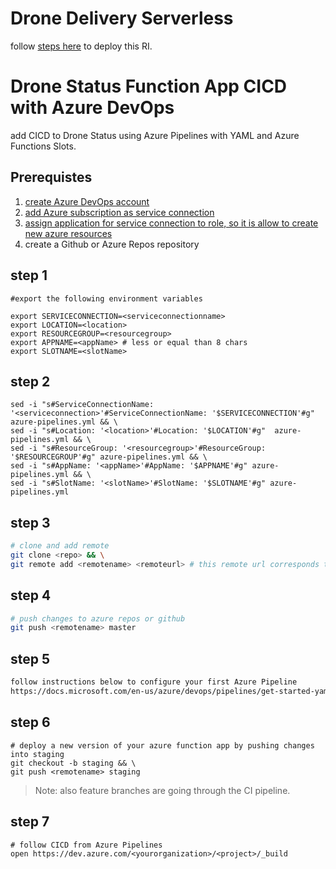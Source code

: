# Drone Delivery Serverless

follow [steps here](./src/readme.md) to deploy this RI.

# Drone Status Function App CICD with Azure DevOps

add CICD to Drone Status using Azure Pipelines with YAML and Azure Functions Slots.

## Prerequistes
1. [create Azure DevOps account](https://azure.microsoft.com/en-us/services/devops)
2. [add Azure subscription as service connection](https://docs.microsoft.com/en-us/azure/devops/pipelines/library/connect-to-azure?view=vsts#create-an-azure-resource-manager-service-connection-with-an-existing-service-principal)
3. [assign application for service connection to role, so it is allow to create new azure resources](https://docs.microsoft.com/en-us/azure/azure-resource-manager/resource-group-create-service-principal-portal#assign-application-to-role)
4. create a Github or Azure Repos repository

## step 1
```
#export the following environment variables

export SERVICECONNECTION=<serviceconnectionname>
export LOCATION=<location>
export RESOURCEGROUP=<resourcegroup>
export APPNAME=<appName> # less or equal than 8 chars
export SLOTNAME=<slotName>
```

## step 2
```
sed -i "s#ServiceConnectionName: '<serviceconnection>'#ServiceConnectionName: '$SERVICECONNECTION'#g" azure-pipelines.yml && \
sed -i "s#Location: '<location>'#Location: '$LOCATION'#g"  azure-pipelines.yml && \
sed -i "s#ResourceGroup: '<resourcegroup>'#ResourceGroup: '$RESOURCEGROUP'#g" azure-pipelines.yml && \
sed -i "s#AppName: '<appName>'#AppName: '$APPNAME'#g" azure-pipelines.yml && \
sed -i "s#SlotName: '<slotName>'#SlotName: '$SLOTNAME'#g" azure-pipelines.yml
```
## step 3

```bash
# clone and add remote
git clone <repo> && \
git remote add <remotename> <remoteurl> # this remote url corresponds to the prerequisite step 4th
```

## step 4

```bash
# push changes to azure repos or github
git push <remotename> master
```

## step 5

```bash
follow instructions below to configure your first Azure Pipeline
https://docs.microsoft.com/en-us/azure/devops/pipelines/get-started-yaml?view=vsts#get-your-first-build
```

## step 6

```
# deploy a new version of your azure function app by pushing changes into staging
git checkout -b staging && \
git push <remotename> staging
```
> Note: also feature branches are going through the CI pipeline.

## step 7
```
# follow CICD from Azure Pipelines
open https://dev.azure.com/<yourorganization>/<project>/_build
```
